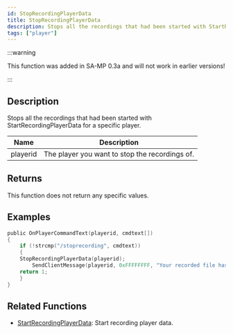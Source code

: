 ```yaml
---
id: StopRecordingPlayerData
title: StopRecordingPlayerData
description: Stops all the recordings that had been started with StartRecordingPlayerData for a specific player.
tags: ["player"]
---
```


:::warning

This function was added in SA-MP 0.3a and will not work in earlier versions!

:::

## Description

Stops all the recordings that had been started with StartRecordingPlayerData for a specific player.

| Name     | Description                                    |
| -------- | ---------------------------------------------- |
| playerid | The player you want to stop the recordings of. |

## Returns

This function does not return any specific values.

## Examples

```c
public OnPlayerCommandText(playerid, cmdtext[])
{
    if (!strcmp("/stoprecording", cmdtext))
    {
    StopRecordingPlayerData(playerid);
        SendClientMessage(playerid, 0xFFFFFFFF, "Your recorded file has been saved to the scriptfiles folder!");
    return 1;
    }
}
```

## Related Functions

- [StartRecordingPlayerData](../functions/StartRecordingPlayerData.md): Start recording player data.